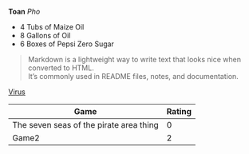 __Toan__ *Pho*

- 4 Tubs of Maize Oil
- 8 Gallons of Oil
- 6 Boxes of Pepsi Zero Sugar

> Markdown is a lightweight way to write text that looks nice when converted to HTML.<br>
> It’s commonly used in README files, notes, and documentation.

[Virus](https://youtube.com)

|Game|Rating|
|----|------|
|The seven seas of the pirate area thing|0
|Game2|2
